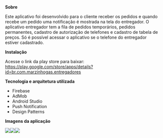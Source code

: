 <strong>Sobre</strong>

Este aplicativo foi desenvolvido para o cliente receber os pedidos e quando recebe um pedido uma 
notificação é mostrada na tela do entregador. O aplicativo entregador tem a fila de pedidos temporários, pedidos permanentes, 
cadastro de autorização de telefones e cadastro de tabela de preços. Só é possível acessar o aplicativo se o telefone do entregador estiver 
cadastrado.

<strong>Instalação</strong>

Acesse o link da play store para baixar: https://play.google.com/store/apps/details?id=br.com.marzinhogas.entregadores

<strong>Tecnologia e arquitetura utilizada</strong>

- Firebase
- AdMob
- Android Studio
- Push Notification
- Design Patterns

<strong>Imagens da aplicação</strong>

<img src="https://lh3.googleusercontent.com/m-eNzQ6zeP2-k8RGKD3FNsfuSOfmimX_Cnuhc_V_elEDCsZchVx6eVvhinJk2CV6mvs=w1366-h625-rw"><img src="https://lh3.googleusercontent.com/6FDAa1J6gpO8oH5jfZL9eFfvK-o3usdy8lrIWBQLZ4O97GGdSAZZ0PQnMpmZcvm3F0s=w1366-h625-rw"><img src="https://user-images.githubusercontent.com/37080995/82760970-901e9000-9dcd-11ea-8e6c-cf2172c89655.jpg">
